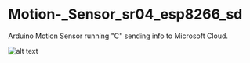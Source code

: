 # Motion-_Sensor_sr04_esp8266_sd
Arduino Motion Sensor running "C" sending info to Microsoft Cloud.

![alt text](https://github.com/blainbar/Motion-_Sensor_sr04_esp8266_sd/images/device.jpeg)
